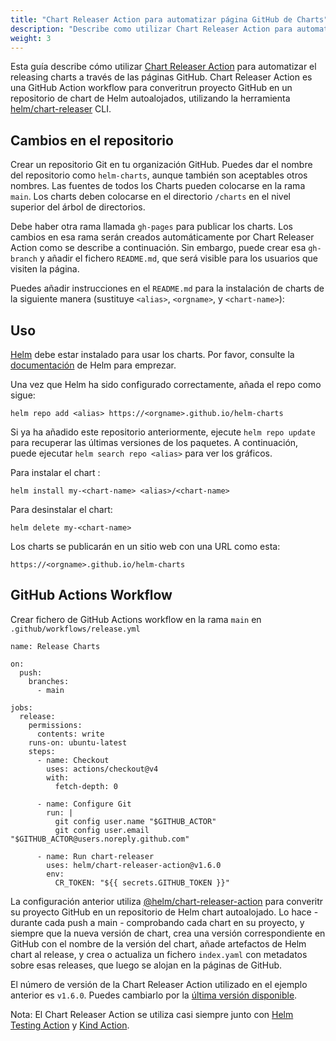 ```yaml
---
title: "Chart Releaser Action para automatizar página GitHub de Charts"
description: "Describe como utilizar Chart Releaser Action para automatizar releasing charts a través de la páginas de GitHub."
weight: 3
---
```


Esta guía describe cómo utilizar [Chart Releaser
Action](https://github.com/marketplace/actions/helm-chart-releaser) para automatizar
el releasing charts a través de las páginas GitHub.  Chart Releaser Action es una GitHub Action
workflow para converitrun proyecto GitHub en un repositorio de chart de Helm autoalojados, utilizando la herramienta
[helm/chart-releaser](https://github.com/helm/chart-releaser) CLI.

## Cambios en el repositorio

Crear un repositorio Git en tu organización GitHub. Puedes dar el nombre del repositorio como `helm-charts`, aunque también son aceptables otros nombres. Las fuentes de todos los Charts pueden colocarse en la rama `main`. Los charts deben colocarse en el directorio `/charts` en el nivel superior del árbol de directorios.

Debe haber otra rama llamada `gh-pages` para publicar los charts. Los cambios en esa rama serán creados automáticamente por Chart Releaser Action como se describe a continuación. Sin embargo, puede crear esa `gh-branch` y añadir el fichero `README.md`, que será visible para los usuarios que visiten la página.

Puedes añadir instrucciones en el `README.md` para la instalación de charts de la siguiente manera
(sustituye `<alias>`, `<orgname>`, y `<chart-name>`):


## Uso

[Helm](https://helm.sh) debe estar instalado para usar los charts.  Por favor, consulte la [documentación](https://helm.sh/docs) de Helm para emprezar.

Una vez que Helm ha sido configurado correctamente, añada el repo como sigue:
```
helm repo add <alias> https://<orgname>.github.io/helm-charts
```
Si ya ha añadido este repositorio anteriormente, ejecute `helm repo update` para recuperar
las últimas versiones de los paquetes.  A continuación, puede ejecutar `helm search repo
<alias>` para ver los gráficos.

Para instalar el chart <chart-name>:
```
helm install my-<chart-name> <alias>/<chart-name>
```
Para desinstalar el chart:
```
helm delete my-<chart-name>
```

Los charts se publicarán en un sitio web con una URL como esta:
```
https://<orgname>.github.io/helm-charts
```

## GitHub Actions Workflow

Crear fichero de GitHub Actions workflow en la rama `main` en
`.github/workflows/release.yml`

```
name: Release Charts

on:
  push:
    branches:
      - main

jobs:
  release:
    permissions:
      contents: write
    runs-on: ubuntu-latest
    steps:
      - name: Checkout
        uses: actions/checkout@v4
        with:
          fetch-depth: 0

      - name: Configure Git
        run: |
          git config user.name "$GITHUB_ACTOR"
          git config user.email "$GITHUB_ACTOR@users.noreply.github.com"

      - name: Run chart-releaser
        uses: helm/chart-releaser-action@v1.6.0
        env:
          CR_TOKEN: "${{ secrets.GITHUB_TOKEN }}"
```

La configuración anterior utiliza [@helm/chart-releaser-action](https://github.com/helm/chart-releaser-action) para converitr su proyecto GitHub en un repositorio de Helm chart autoalojado. Lo hace - durante cada push a main - comprobando cada chart en su proyecto, y siempre que la nueva versión de chart, crea una versión correspondiente en GitHub con el nombre de la versión del chart, añade artefactos de Helm chart al release, y crea o actualiza un fichero `index.yaml` con metadatos sobre esas releases, que luego se alojan en la páginas de GitHub.

El número de versión de la Chart Releaser Action utilizado en el ejemplo anterior es `v1.6.0`.
Puedes cambiarlo por la [última versión disponible](https://github.com/helm/chart-releaser-action/releases).

Nota: El Chart Releaser Action se utiliza casi siempre junto con [Helm Testing
Action](https://github.com/marketplace/actions/helm-chart-testing) y [Kind
Action](https://github.com/marketplace/actions/kind-cluster).
